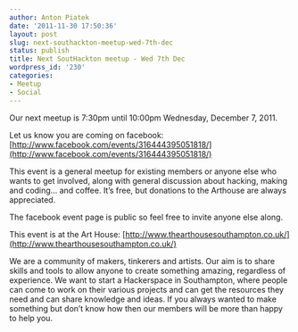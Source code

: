 ```yaml
---
author: Anton Piatek
date: '2011-11-30 17:50:36'
layout: post
slug: next-southackton-meetup-wed-7th-dec
status: publish
title: Next SoutHackton meetup - Wed 7th Dec
wordpress_id: '230'
categories:
- Meetup
- Social
---
```


Our next meetup is 7:30pm until 10:00pm Wednesday, December 7, 2011. 

Let
us know you are coming on facebook:  
[http://www.facebook.com/events/316444395051818/](http://www.facebook.com/events/316444395051818/)

This event is a general meetup for existing members or anyone else who
wants to get involved, along with general discussion about hacking,
making and coding… and coffee. It’s free, but donations to the Arthouse
are always appreciated. 

The facebook event page is public so feel free
to invite anyone else along. 

This event is at the Art House:
[http://www.thearthousesouthampton.co.uk/](http://www.thearthousesouthampton.co.uk/)

We are a community of makers, tinkerers and artists. Our aim is to share
skills and tools to allow anyone to create something amazing, regardless
of experience. We want to start a Hackerspace in Southampton, where
people can come to work on their various projects and can get the
resources they need and can share knowledge and ideas. If you always
wanted to make something but don’t know how then our members will be
more than happy to help you.
